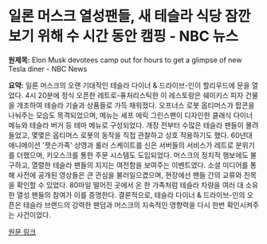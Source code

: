 # 일론 머스크 열성팬들, 새 테슬라 식당 잠깐 보기 위해 수 시간 동안 캠핑 - NBC 뉴스

**원제목:** Elon Musk devotees camp out for hours to get a glimpse of new Tesla diner - NBC News

**요약:** 일론 머스크의 오랜 기대작인 테슬라 다이너 & 드라이브-인이 할리우드에 문을 열었다.  4시 20분에 정식 오픈한 레트로-퓨처리스틱한 이 레스토랑은 쉐이키스 피자 건물을 개조하여 테슬라 기술과 상품들로 가득 채워졌다.  오프너스 로봇 옵티머스가 팝콘을 나눠주는 모습도 목격되었으며, 메뉴는 셰프 에릭 그린스팬이 디자인한 클래식 다이너 메뉴와 테슬라 버거 등 테마 메뉴로 구성되었다.  개장 전부터 수많은 테슬라 팬들이 몰려들었고,  몇몇은 옵티머스 로봇의 동작을 직접 관찰하고 상호 작용하기도 했다.  60년대 애니메이션 '젯슨가족' 상영과 롤러 스케이트를 신은 서버들의 서비스가 레트로 분위기를 더했으며, 키오스크를 통한 주문 시스템도 도입되었다.  머스크의 정치적 행보에도 불구하고, 열렬한 테슬라 팬들의 지지는 여전함을 보여주는 이벤트였다.  소셜 미디어를 통해 사전에 공개된 영상들은 큰 관심을 불러일으켰으며,  현장에선 팬들 간의 교류와 친목을 확인할 수 있었다.  80마일 떨어진 곳에서 온 한 가족처럼 테슬라 차량을 여러 대 소유한 열성 팬들의 참여가 이를 증명한다.  결론적으로, 테슬라 다이너 & 드라이브-인의 오픈은 테슬라 브랜드의 강력한 팬덤과 머스크의 지속적인 영향력을 다시 한번 확인시켜주는 사건이었다.

[원문 링크](https://www.nbcnews.com/tech/tech-news/tesla-diner-los-angeles-opens-elon-musk-fans-cybertrucks-rcna220093)
